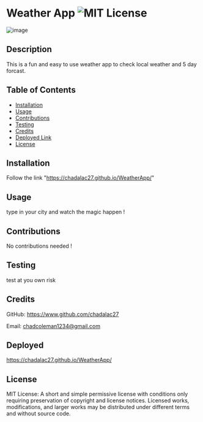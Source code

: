 # Weather App ![MIT License](https://img.shields.io/badge/License-MIT-Green)
![image](https://user-images.githubusercontent.com/12057073/96650703-28229600-12e8-11eb-970c-2d83288c6def.png)

## Description

This is a fun and easy to use weather app to check local weather and 5 day forcast.

## Table of Contents

* [Installation](#installation)
* [Usage](#usage)
* [Contributions](#contributions)
* [Testing](#testing)
* [Credits](#credits)
* [Deployed Link](#Deployed)
* [License](#license)

## Installation
Follow the link "https://chadalac27.github.io/WeatherApp/"

## Usage
type in your city and watch the magic happen !

## Contributions
No contributions needed !

## Testing
test at you own risk

## Credits
GitHub: https://www.github.com/chadalac27

Email: chadcoleman1234@gmail.com
## Deployed  
  https://chadalac27.github.io/WeatherApp/
## License
MIT License: A short and simple permissive license with conditions only requiring preservation of copyright and license notices. Licensed works, modifications, and larger works may be distributed under different terms and without source code.
